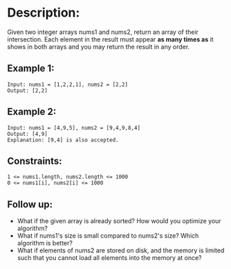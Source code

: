 # Description:
Given two integer arrays nums1 and nums2, return an array of their intersection. Each element in the result must appear **as many times as** it shows in both arrays and you may return the result in any order.

## Example 1:
```
Input: nums1 = [1,2,2,1], nums2 = [2,2]
Output: [2,2]
```

## Example 2:
```
Input: nums1 = [4,9,5], nums2 = [9,4,9,8,4]
Output: [4,9]
Explanation: [9,4] is also accepted.
``` 

## Constraints:
```
1 <= nums1.length, nums2.length <= 1000
0 <= nums1[i], nums2[i] <= 1000
``` 

## Follow up:
* What if the given array is already sorted? How would you optimize your algorithm?
* What if nums1's size is small compared to nums2's size? Which algorithm is better?
* What if elements of nums2 are stored on disk, and the memory is limited such that you cannot load all elements into the memory at once?